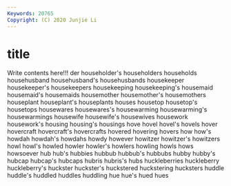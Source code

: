 ```yaml
---
Keywords: 20765
Copyright: (C) 2020 Junjie Li
---
```


# title

Write contents here!!!
der 
householder's 
householders 
households 
househusband 
househusband's 
househusbands 
housekeeper 
housekeeper's 
housekeepers
housekeeping 
housekeeping's 
housemaid 
housemaid's 
housemaids 
housemother 
housemother's 
housemothers 
houseplant 
houseplant's
houseplants 
houses 
housetop 
housetop's 
housetops 
housewares 
housewares's 
housewarming 
housewarming's 
housewarmings
housewife 
housewife's 
housewives 
housework 
housework's 
housing 
housing's 
housings 
hove 
hovel
hovel's 
hovels 
hover 
hovercraft 
hovercraft's 
hovercrafts 
hovered 
hovering 
hovers 
how
how's 
howdah 
howdah's 
howdahs 
howdy 
however 
howitzer 
howitzer's 
howitzers 
howl
howl's 
howled 
howler 
howler's 
howlers 
howling 
howls 
hows 
howsoever 
hub
hub's 
hubbies 
hubbub 
hubbub's 
hubbubs 
hubby 
hubby's 
hubcap 
hubcap's 
hubcaps
hubris 
hubris's 
hubs 
huckleberries 
huckleberry 
huckleberry's 
huckster 
huckster's 
huckstered 
huckstering
hucksters 
huddle 
huddle's 
huddled 
huddles 
huddling 
hue 
hue's 
hued 
hues
